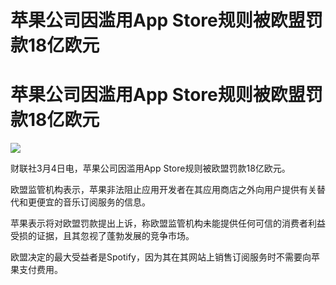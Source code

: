 # 苹果公司因滥用App Store规则被欧盟罚款18亿欧元

# 苹果公司因滥用App Store规则被欧盟罚款18亿欧元

![](https://inews.gtimg.com/news_bt/OaSdDgJOf0maTSltLsa0Q1jYHDUlcij_RYNjss91HhT0IAA/1000)

财联社3月4日电，苹果公司因滥用App Store规则被欧盟罚款18亿欧元。

欧盟监管机构表示，苹果非法阻止应用开发者在其应用商店之外向用户提供有关替代和更便宜的音乐订阅服务的信息。

苹果表示将对欧盟罚款提出上诉，称欧盟监管机构未能提供任何可信的消费者利益受损的证据，且其忽视了蓬勃发展的竞争市场。

欧盟决定的最大受益者是Spotify，因为其在其网站上销售订阅服务时不需要向苹果支付费用。

